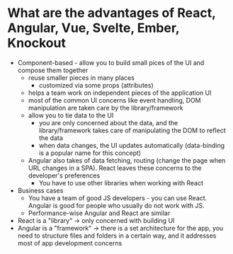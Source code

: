 # What are the advantages of React, Angular, Vue, Svelte, Ember, Knockout
- Component-based - allow you to build small pices of the UI and compose them together
    - reuse smaller pieces in many places
        - customized via some props (attributes)
    - helps a team work on independent pieces of the application UI
    - most of the common UI concerns like event handling, DOM manipulation are taken care by the library/framework
    - allow you to tie data to the UI
        - you are only concerned about the data, and the library/framework takes care of manipulating the DOM to reflect the data
        - when data changes, the UI updates automatically (data-binding is a popular name for this concept)
    - Angular also takes of data fetching, routing (change the page when URL changes in a SPA). React leaves these concerns to the developer's preferences
        - You have to use other libraries when working with React
- Business cases
    - You have a team of good JS developers - you can use React. Angular is good for people who usually do not work with JS.
    - Performance-wise Angular and React are similar
- React is a "library" -> only concerned with building UI
- Angular is a "framework" -> there is a set architecture for the app, you need to structure files and folders in a certain way, and it addresses most of app development concerns